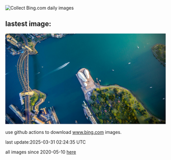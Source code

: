 ![Collect Bing.com daily images](https://github.com/counter2015/bing-daily-images/workflows/Collect%20Bing.com%20daily%20images/badge.svg)
## lastest image:
![](images/img.jpg)

use github actions to download www.bing.com images.

last update:2025-03-31 02:24:35 UTC

all images since 2020-05-10 [here](https://github.com/counter2015/bing-daily-images/tree/master/images) 
